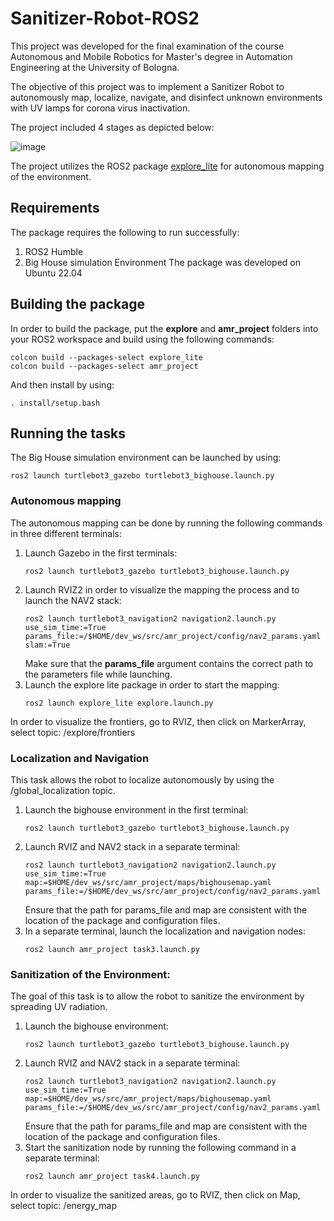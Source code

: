 # Sanitizer-Robot-ROS2

This project was developed for the final examination of the course Autonomous and Mobile Robotics for Master's degree in Automation Engineering at the University of Bologna.

The objective of this project was to implement a Sanitizer Robot to autonomously map, localize, navigate, and disinfect unknown environments with UV lamps for corona virus inactivation.

The project included 4 stages as depicted below: 

![image](https://github.com/saa-97/Sanitizer-Robot-ROS2/assets/145654679/96f2712f-1372-42a5-990d-92fa0dca3a96)

The project utilizes the ROS2 package [explore_lite](https://github.com/robo-friends/m-explore-ros2) for autonomous mapping of the environment.

## Requirements
The package requires the following to run successfully:
1. ROS2 Humble
2. Big House simulation Environment
The package was developed on Ubuntu 22.04 

## Building the package
In order to build the package, put the **explore** and **amr_project** folders into your ROS2 workspace and build using the following commands:
```
colcon build --packages-select explore_lite
colcon build --packages-select amr_project  
```
And then install by using:
```
. install/setup.bash
```

## Running the tasks
The Big House simulation environment can be launched by using:
```
ros2 launch turtlebot3_gazebo turtlebot3_bighouse.launch.py
```

### Autonomous mapping

The autonomous mapping can be done by running the following commands in three different terminals:
1. Launch Gazebo in the first terminals:
   ```
   ros2 launch turtlebot3_gazebo turtlebot3_bighouse.launch.py
   ```
2. Launch RVIZ2 in order to visualize the mapping the process and to launch the NAV2 stack:
   ```
   ros2 launch turtlebot3_navigation2 navigation2.launch.py use_sim_time:=True params_file:=/$HOME/dev_ws/src/amr_project/config/nav2_params.yaml slam:=True
   ```
   Make sure that the **params_file** argument contains the correct path to the parameters file while launching.
3. Launch the explore lite package in order to start the mapping:
   ```
   ros2 launch explore_lite explore.launch.py
   ```
In order to visualize the frontiers, go to RVIZ, then click on MarkerArray, select topic: /explore/frontiers

### Localization and Navigation

This task allows the robot to localize autonomously by using the /global_localization topic.

1. Launch the bighouse environment in the first terminal:
   ```
   ros2 launch turtlebot3_gazebo turtlebot3_bighouse.launch.py
   ```
2. Launch RVIZ and NAV2 stack in a separate terminal:
   ```
   ros2 launch turtlebot3_navigation2 navigation2.launch.py use_sim_time:=True map:=$HOME/dev_ws/src/amr_project/maps/bighousemap.yaml params_file:=/$HOME/dev_ws/src/amr_project/config/nav2_params.yaml
   ```
   Ensure that the path for params_file and map are consistent with the location of the package and configuration files.
3. In a separate terminal, launch the localization and navigation nodes:
   ```
   ros2 launch amr_project task3.launch.py
   ```

### Sanitization of the Environment:
The goal of this task is to allow the robot to sanitize the environment by spreading UV radiation. 

1. Launch the bighouse environment:
   ```
   ros2 launch turtlebot3_gazebo turtlebot3_bighouse.launch.py
   ```
2. Launch RVIZ and NAV2 stack in a separate terminal:
   ```
   ros2 launch turtlebot3_navigation2 navigation2.launch.py use_sim_time:=True map:=$HOME/dev_ws/src/amr_project/maps/bighousemap.yaml params_file:=/$HOME/dev_ws/src/amr_project/config/nav2_params.yaml
   ```
   Ensure that the path for params_file and map are consistent with the location of the package and configuration files.
3. Start the sanitization node by running the following command in a separate terminal:
   ```
   ros2 launch amr_project task4.launch.py
   ```
In order to visualize the sanitized areas, go to RVIZ, then click on Map, select topic: /energy_map




